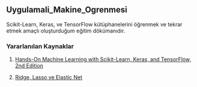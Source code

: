 ## Uygulamali_Makine_Ogrenmesi

Scikit-Learn, Keras, ve TensorFlow  kütüphanelerini öğrenmek ve tekrar etmek amaçlı oluşturduğum eğitim dökümanıdır.

### Yararlanılan Kaynaklar
1) [Hands-On Machine Learning with Scikit-Learn, Keras, and TensorFlow, 2nd Edition](https://www.oreilly.com/library/view/hands-on-machine-learning/9781492032632/)

2) [Ridge, Lasso ve Elastic Net  ](https://buse-koseoglu13.medium.com/ridge-lasso-ve-elastic-net-b6089bf2f09)